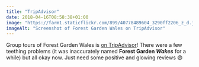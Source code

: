 ```yaml
---
title: "TripAdvisor"
date: 2018-04-16T08:58:38+01:00
image: "https://farm1.staticflickr.com/899/40778489604_3290ff2206_z_d.jpg"
imageAlt: "Screenshot of Forest Garden Wales on TripAdvisor"
---
```


Group tours of Forest Garden Wales is [on TripAdvisor](https://www.tripadvisor.co.uk/Attraction_Review-g580438-d13991813-Reviews-Forest_Garden_Wales-Newcastle_Emlyn_Carmarthenshire_Wales.html)! There were a few teething problems (it was inaccurately named **Forest Garden _Wakes_** for a while) but all okay now. Just need some positive and glowing reviews 😄
